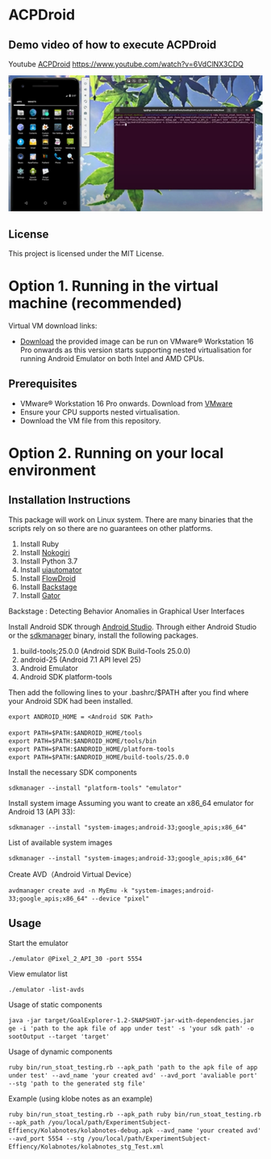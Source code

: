 # ACPDroid

## Demo video of how to execute ACPDroid
Youtube [ACPDroid](https://www.youtube.com/watch?v=6VdClNX3CDQ) https://www.youtube.com/watch?v=6VdClNX3CDQ

![Project Logo](images/ACPDroid.png)

## License
This project is licensed under the MIT License.

# Option 1. Running in the virtual machine (recommended)
Virtual VM download links: 
- [Download](https://drive.google.com/file/d/14K7R1qwWSTJDzpj1NwRj1rMQGjwQ1a0T/view?usp=sharing)
the provided image can be run on VMware® Workstation 16 Pro onwards as this version starts supporting nested virtualisation for running Android Emulator on both Intel and AMD CPUs.

## Prerequisites

- VMware® Workstation 16 Pro onwards. Download from [VMware](https://www.vmware.com/)
- Ensure your CPU supports nested virtualisation.
- Download the VM file from this repository.

# Option 2. Running on your local environment
## Installation Instructions
This package will work on Linux system. There are many binaries that the scripts rely on so there are no guarantees on other platforms. 
1. Install Ruby
2. Install [Nokogiri](https://nokogiri.org/tutorials/installing_nokogiri.html)
3. Install Python 3.7
4. Install [uiautomator](https://github.com/xiaocong/uiautomator)
5. Install [FlowDroid](https://github.com/secure-software-engineering/FlowDroid/)
6. Install [Backstage](https://github.com/uds-se/backstage)
7. Install [Gator](http://web.cse.ohio-state.edu/presto/software/gator/)

Backstage : Detecting Behavior Anomalies in Graphical User Interfaces

Install Android SDK through [Android Studio](https://developer.android.com/studio).
Through either Android Studio or the [sdkmanager](https://developer.android.com/studio/command-line/sdkmanager) binary, install the following packages.
1. build-tools;25.0.0 (Android SDK Build-Tools 25.0.0)
2. android-25 (Android 7.1 API level 25)
3. Android Emulator
4. Android SDK platform-tools

Then add the following lines to your .bashrc/$PATH after you find where your Android SDK had been installed. 

```shell script
export ANDROID_HOME = <Android SDK Path>

export PATH=$PATH:$ANDROID_HOME/tools
export PATH=$PATH:$ANDROID_HOME/tools/bin
export PATH=$PATH:$ANDROID_HOME/platform-tools
export PATH=$PATH:$ANDROID_HOME/build-tools/25.0.0

```


Install the necessary SDK components

```shell script
sdkmanager --install "platform-tools" "emulator"
```

Install system image
Assuming you want to create an x86_64 emulator for Android 13 (API 33):

```shell script
sdkmanager --install "system-images;android-33;google_apis;x86_64"
```

List of available system images

```shell script
sdkmanager --install "system-images;android-33;google_apis;x86_64"
```

Create AVD（Android Virtual Device）

```shell script
avdmanager create avd -n MyEmu -k "system-images;android-33;google_apis;x86_64" --device "pixel"
```




## Usage 
Start the emulator

```shell script
./emulator @Pixel_2_API_30 -port 5554
```

View emulator list
```shell script
./emulator -list-avds
```

Usage of static components
```shell script
java -jar target/GoalExplorer-1.2-SNAPSHOT-jar-with-dependencies.jar ge -i 'path to the apk file of app under test' -s 'your sdk path' -o sootOutput --target 'target'
```

Usage of dynamic components
```shell script
ruby bin/run_stoat_testing.rb --apk_path 'path to the apk file of app under test' --avd_name 'your created avd' --avd_port 'avaliable port' --stg 'path to the generated stg file'
```


Example (using klobe notes as an example)
```shell script
ruby bin/run_stoat_testing.rb --apk_path ruby bin/run_stoat_testing.rb --apk_path /you/local/path/ExperimentSubject-Effiency/Kolabnotes/kolabnotes-debug.apk --avd_name 'your created avd' --avd_port 5554 --stg /you/local/path/ExperimentSubject-Effiency/Kolabnotes/kolabnotes_stg_Test.xml
```



